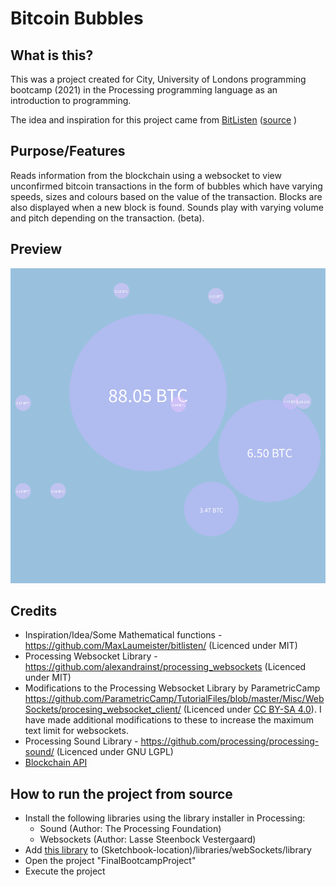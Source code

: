 # Bitcoin Bubbles
## What is this?
This was a project created for City, University of Londons programming bootcamp (2021) in the Processing programming language as an introduction to programming.

The idea and inspiration for this project came from [BitListen](https://www.bitlisten.com/) ([source](https://github.com/MaxLaumeister/bitlisten) )

## Purpose/Features
Reads information from the blockchain using a websocket to view unconfirmed bitcoin transactions in the form of bubbles which have varying speeds, sizes and colours based on the value of the transaction.
Blocks are also displayed when a new block is found.
Sounds play with varying volume and pitch depending on the transaction. (beta).

## Preview
![Preview](preview.png)

## Credits
* Inspiration/Idea/Some Mathematical functions - https://github.com/MaxLaumeister/bitlisten/ (Licenced under MIT)
* Processing Websocket Library - https://github.com/alexandrainst/processing_websockets (Licenced under MIT)
* Modifications to the Processing Websocket Library by ParametricCamp https://github.com/ParametricCamp/TutorialFiles/blob/master/Misc/WebSockets/procesing_websocket_client/ (Licenced under [CC BY-SA 4.0](https://creativecommons.org/licenses/by-sa/4.0)). I have made additional modifications to these to increase the maximum text limit for websockets.
* Processing Sound Library - https://github.com/processing/processing-sound/ (Licenced under GNU LGPL)
* [Blockchain API](https://www.blockchain.com/api/api_websocket)

## How to run the project from source
* Install the following libraries using the library installer in Processing: 
  * Sound (Author: The Processing Foundation)
  * Websockets (Author: Lasse Steenbock Vestergaard)
 * Add [this library](https://github.com/alexandrainst/processing_websockets/blob/master/library/jetty-client-9.3.6.v20151106.jar) to (Sketchbook-location)/libraries/webSockets/library 
 * Open the project "FinalBootcampProject"
 * Execute the project

